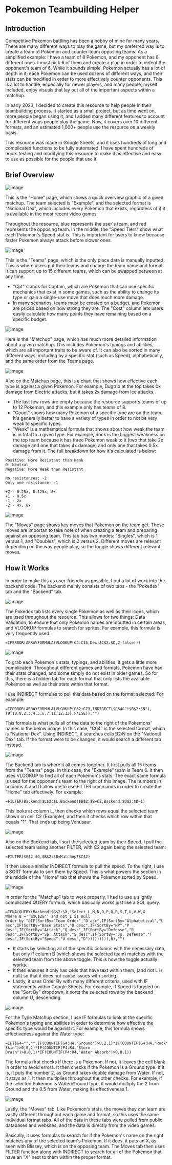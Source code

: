 # Pokemon Teambuilding Helper

## Introduction

Competitive Pokemon battling has been a hobby of mine for many years. There are many different ways to play the game, but my preferred way is to create a team of Pokemon and counter-team opposing teams. As a simplified example: I have a team of 8 Pokemon, and my opponent has 8 different ones. I must pick 6 of them and create a plan in order to defeat the opponent's team of 6. While it sounds simple, Pokemon actually has a lot of depth in it; each Pokemon can be used dozens of different ways, and their stats can be modified in order to more effectively counter opponents. This is a lot to handle, especially for newer players, and many people, myself included, enjoy visuals that lay out all of the important aspects within a matchup.

In early 2023, I decided to create this resource to help people in their teambuilding process. It started as a small project, but as time went on, more people began using it, and I added many different features to account for different ways people play the game. Now, it covers over 10 different formats, and an estimated 1,000+ people use the resource on a weekly basis.

This resource was made in Google Sheets, and it uses hundreds of long and complicated functions to be fully automated. I have spent hundreds of hours testing and modifying this resource to make it as effective and easy to use as possible for the people that use it.

## Brief Overview

![image](https://github.com/Adam-Chamberlain/Pokemon-Teambuilding-Helper/assets/173857433/3e89e38a-7be5-470e-8137-6008e33fdc70)

This is the "Home" page, which shows a quick overview graphic of a given matchup. The team selected is "Example", and the selected format is "National Dex", which includes every Pokemon that exists, regardless of if it is available in the most recent video games.

Throughout the resource, blue represents the user's team, and red represents the opposing team. In the middle, the "Speed Tiers" show what each Pokemon's Speed stat is. This is important for users to know because faster Pokemon always attack before slower ones.

![image](https://github.com/Adam-Chamberlain/Pokemon-Teambuilding-Helper/assets/173857433/6cabcc37-df5e-4fcd-875c-537f685f2107)

This is the "Teams" page, which is the only place data is manually inputted. This is where users put their teams and change the team name and format. It can support up to 15 different teams, which can be swapped between at any time.

- "Cpt" stands for Captain, which are Pokemon that can use specific mechanics that exist in some games, such as the ability to change its type or gain a single-use move that does much more damage.
- In many scenarios, teams must be created on a budget, and Pokemon are priced based on how strong they are. The "Cost" column lets users easily calculate how many points they have remaining based on a specific budget.

![image](https://github.com/Adam-Chamberlain/Pokemon-Teambuilding-Helper/assets/173857433/df6e9a19-c9dc-46a0-ab2f-d41284e938ea)

Here is the "Matchup" page, which has much more detailed information about a given matchup. This includes Pokemon's typings and abilities, which are all important traits to be aware of. It can also be sorted in many different ways, including by a specific stat (such as Speed), alphabetically, and the same order from the Teams page.

![image](https://github.com/Adam-Chamberlain/Pokemon-Teambuilding-Helper/assets/173857433/144f75dc-3dd9-4614-b307-87f70b367391)

Also on the Matchup page, this is a chart that shows how effective each type is against a given Pokemon. For example, Dugtrio at the top takes 0x damage from Electric attacks, but it takes 2x damage from Ice attacks.

- The last few rows are empty because the resource supports teams of up to 12 Pokemon, and this example only has teams of 8.
- "Count" shows how many Pokemon of a specific type are on the team. It's generally better to have a variety of types in order to not be very weak to specific types.
- "Weak" is a mathematical formula that shows about how weak the team is in total to a given type. For example, Rock is the biggest weakness on the top team because it has three Pokemon weak to it (two that take 2x damage and one that takes 4x damage) and only one that takes 0.5x damage from it. The full breakdown for how it's calculated is below:

```
Positive: More Resistant than Weak
0: Neutral
Negative: More Weak than Resistant

No resistances: -2
Only one resistance: -1

+2 - 0.25x, 0.125x, 0x
+1 - 0.5x
-1 - 2x
-2 - 4x, 8x
```

![image](https://github.com/Adam-Chamberlain/Pokemon-Teambuilding-Helper/assets/173857433/6d2e96da-af14-42ab-92cf-e62427434305)

The "Moves" page shows key moves that Pokemon on the team get. These moves are importan to take note of when creating a team and preparing against an opposing team. This tab has two modes: "Singles", which is 1 versus 1, and "Doubles", which is 2 versus 2. Different moves are relevant depending on the way people play, so the toggle shows different relevant moves.

## How it Works

In order to make this as user-friendly as possible, I put a lot of work into the backend code. The backend mainly consists of two tabs - the "Pokedex" tab and the "Backend" tab.

![image](https://github.com/Adam-Chamberlain/Pokemon-Teambuilding-Helper/assets/173857433/ea9856e6-f8ea-442c-bc48-e391cec08a77)

The Pokedex tab lists every single Pokemon as well as their icons, which are used throughout the resource. This allows for two things: Data Validation, to ensure that only Pokemon names are inputted in certain areas, and VLOOKUP formulas to search for sprites. For example, this formula is very frequently used:
```
=IFERROR(ARRAYFORMULA(VLOOKUP(C4:C15,Dex!$C$2:$D,2,false)))
```

![image](https://github.com/Adam-Chamberlain/Pokemon-Teambuilding-Helper/assets/173857433/214b27dd-a48f-40ba-b5fa-d09c35bc7468)

To grab each Pokemon's stats, typings, and abilities, it gets a little more complicated. Throughout different games and formats, Pokemon have had their stats changed, and some simply do not exist in older games. So for this, there is a hidden tab for each format that only lists the available Pokemon as well as their stats within that format.

I use INDIRECT formulas to pull this data based on the format selected. For example:
```
=IFERROR(ARRAYFORMULA(VLOOKUP(G62:G73,INDIRECT($C64&"!$B$2:$N"),{9,10,8,2,3,4,5,6,7,11,12,13},FALSE)),"")
```
This formula is what pulls all of the data to the right of the Pokemons' names in the below image. In this case, "C64" is the selected format, which is "National Dex". Using INDIRECT, it searches cells B2:N on the "National Dex" tab. If the format were to be changed, it would search a different tab instead.

![image](https://github.com/Adam-Chamberlain/Pokemon-Teambuilding-Helper/assets/173857433/a59edd31-0ece-420f-87ae-8ed9f1981268)

The Backend tab is where it all comes together. It first pulls all 15 teams from the "Teams" page. In this case, the "Example" team is Team 6. It then uses VLOOKUP to find all of each Pokemon's stats. The exact same formula is used for the opponent's team to the right of this image. The numbers in columns A and D allow me to use FILTER commands in order to create the "Home" tab effectively. For example:
```
=FILTER(Backend!$L$2:$L,Backend!$B$2:$B=C2,Backend!$D$2:$D=1)
```
This looks at column L, then checks which rows equal the selected team shown on cell C2 (Example), and then it checks which row within that equals "1". That ends up being Venusaur.

![image](https://github.com/Adam-Chamberlain/Pokemon-Teambuilding-Helper/assets/173857433/4bda5617-ba0c-451f-bb5d-20d22af9199f)

Also on the Backend tab, I sort the selected team by their Speed. I pull the selected team using another FILTER, with C2 again being the selected team:
```
=FILTER($G$2:$G,$B$2:$B=Matchup!$C$2)
```
It then uses a similar INDIRECT formula to pull the speed. To the right, I use a SORT formula to sort them by Speed. This is what powers the section in the middle of the "Home" tab that shows the Pokemon sorted by Speed.

![image](https://github.com/Adam-Chamberlain/Pokemon-Teambuilding-Helper/assets/173857433/c8ab804f-0874-4025-b09b-9913d1855227)

In order for the "Matchup" tab to work properly, I had to use a slightly complicated QUERY formula, which basically works just like a SQL query.
```
=IFNA(QUERY(Backend!$B$2:$X,"Select L,M,N,O,P,Q,R,S,T,U,V,W,X
Where B ='"&$C$2&"' and not L is null
Order by "&IF(SortBy="Team Order","D asc",IF(SortBy="Alphabetical","L asc",IF(SortBy="Base Stats","O desc",IF(SortBy="HP","P desc",IF(SortBy="Attack","Q desc",IF(SortBy="Defense","R desc",IF(SortBy="Sp. Attack","S desc",IF(SortBy="Sp. Defense","T desc",IF(SortBy="Speed","U desc","D"))))))))),0),"")
```
- It starts by selecting all of the specific columns with the necessary data, but only if column B (which shows the selected team) matches with the selected team from the above toggle. This is how the toggle actually works.
- It then ensures it only has cells that have text within them, (and not L is null) so that it does not cause issues with sorting.
- Lastly, it uses Order By with many different criteria, used with IF statements within Google Sheets. For example, if Speed is toggled on the "Sort By" dropdown, it sorts the selected rows by the backend column U, descending.

![image](https://github.com/Adam-Chamberlain/Pokemon-Teambuilding-Helper/assets/173857433/eab48f02-af6b-4b11-97b5-284f369d076b)

For the Type Matchup section, I use IF formulas to look at the specific Pokemon's typing and abilities in order to determine how effective the specific type would be against it. For example, this formula shows effectiveness against the Water type:
```
=IF($G4="","",IF(COUNTIF(G4:H4,"Ground")>0,2,1)*IF(COUNTIF(G4:H4,"Rock")>0,2,1)*IF(COUNTIF(G4:H4,"Fire")>0,2,1)*IF(COUNTIF(G4:H4,"Water")>0,0.5,1)*IF(COUNTIF(G4:H4,"Grass")>0,0.5,1)*IF(COUNTIF(G4:H4,"Dragon")>0,0.5,1)*IF(COUNTIF(P4:R4,"Dry Skin")>0,0,1)*IF(COUNTIF(P4:R4,"Storm Drain")>0,0,1)*IF(COUNTIF(P4:R4,"Water Absorb")>0,0,1))
```
The formula first checks if there is a Pokemon. If not, it leaves the cell blank in order to avoid errors. It then checks if the Pokemon is a Ground type. If it is, it puts the number 2, as Ground takes double damage from Water. If not, it stays as 1. It then multiplies throughout the other checks. For example, if the selected Pokemon is Water/Ground type, it would multiply the 2 from Ground and the 0.5 from Water, making its effectiveness 1.

![image](https://github.com/Adam-Chamberlain/Pokemon-Teambuilding-Helper/assets/173857433/58c9ac2a-d392-4663-860f-74909f555f84)

Lastly, the "Moves" tab. Like Pokemon's stats, the moves they can learn are vastly different throughout each game and format, so this uses the same individual format tabs. All of the data in these tabs were pulled from public databases and websites, and the data is directly from the video games.

Basically, it uses formulas to search for if the Pokemon's name on the right matches any of the selected team's Pokemon. If it does, it puts an X, as seen with Blissey, which is on the opposing team. The Moves tab then uses FILTER function along with INDIRECT to search for all of the Pokemon that have an "X" next to them within the proper format.
